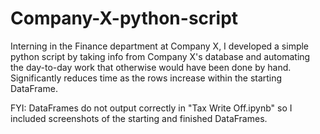 # Company-X-python-script
Interning in the Finance department at Company X, I developed a simple python script by taking info from Company X's 
database and automating the day-to-day work that otherwise would have been done by hand. 
Significantly reduces time as the rows increase within the starting DataFrame. 

FYI:
DataFrames do not output correctly in "Tax Write Off.ipynb" so I included screenshots of the starting 
and finished DataFrames.
